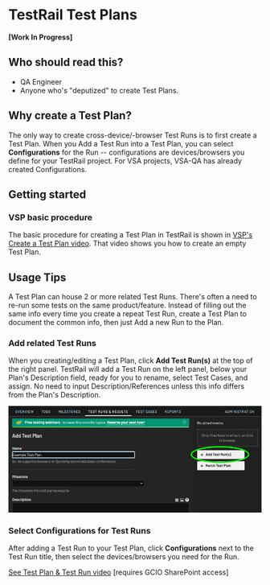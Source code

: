 # TestRail Test Plans

**[Work In Progress]**

## Who should read this?

- QA Engineer
- Anyone who's "deputized" to create Test Plans.

## Why create a Test Plan?

The only way to create cross-device/-browser Test Runs is to first create a Test Plan.  When you Add a Test Run into a Test Plan, you can select **Configurations** for the Run -- configurations are devices/browsers you define for your TestRail project.  For VSA projects, VSA-QA has already created Configurations.

## Getting started

### VSP basic procedure

The basic procedure for creating a Test Plan in TestRail is shown in [VSP's Create a Test Plan video](https://drive.google.com/file/d/1v5KIR3KJHkypfm7QJje0O7xo6aEtcCaC/view). That video shows you how to create an empty Test Plan.

## Usage Tips

A Test Plan can house 2 or more related Test Runs.  There's often a need to re-run some tests on the same product/feature.  Instead of filling out the same info every time you create a repeat Test Run, create a Test Plan to document the common info, then just Add a new Run to the Plan.

### Add related Test Runs

When you creating/editing a Test Plan, click **Add Test Run(s)** at the top of the right panel.  TestRail will add a Test Run on the left panel, below your Plan's Description field, ready for you to rename, select Test Cases, and assign.  No need to input Description/References unless this info differs from the Plan's Description.

![TestRail Test Plan Add Runs screenshot][tr-plan-add-run]

### Select Configurations for Test Runs

After adding a Test Run to your Test Plan, click **Configurations** next to the Test Run title, then select the devices/browsers you need for the Run.

[See Test Plan & Test Run video](https://governmentcio.sharepoint.com/:v:/r/sites/VSATeam/Shared%20Documents/Engineering/QA/QA-shared/TestRail/Videos/tr-plan-run-config.mp4?csf=1&web=1&e=inL8zR) [requires GCIO SharePoint access]


[tr-plan-add-run]: ../images/tr-plan-add-run.png
